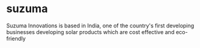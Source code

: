 # suzuma
Suzuma Innovations is based in India, one of the country's first developing businesses developing solar products which are cost effective and eco-friendly 
